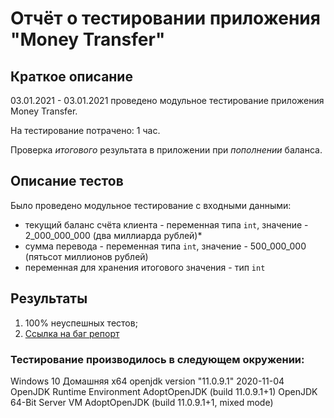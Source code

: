 # Отчёт о тестировании приложения "Money Transfer"

## Краткое описание

03.01.2021 - 03.01.2021 проведено модульное тестирование приложения Money Transfer.

На тестирование потрачено: 1 час.

Проверка *итогового*  результата в приложении при *пополнении* баланса. 


## Описание тестов

Было проведено модульное тестирование c входными данными:
* текущий баланс счёта клиента - переменная типа `int`, значение - 2_000_000_000 (два миллиарда рублей)*
* сумма перевода - переменная типа `int`, значение - 500_000_000 (пятьсот миллионов рублей)
* переменная для хранения итогового значения - тип `int`

## Результаты

1. 100% неуспешных тестов; 
2. [Ссылка на баг репорт](https://github.com/zzz86zzz/Money-Transfer/issues/1)

### Тестирование производилось в следующем окружении:

Windows 10 Домашняя x64
openjdk version "11.0.9.1" 2020-11-04
OpenJDK Runtime Environment AdoptOpenJDK (build 11.0.9.1+1)
OpenJDK 64-Bit Server VM AdoptOpenJDK (build 11.0.9.1+1, mixed mode)